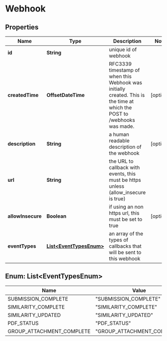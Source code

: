 

# Webhook


## Properties

Name | Type | Description | Notes
------------ | ------------- | ------------- | -------------
**id** | **String** | unique id of webhook | 
**createdTime** | **OffsetDateTime** | RFC3339  timestamp of when this Webhook was initially created. This is the time at which the POST to /webhooks was made.  |  [optional]
**description** | **String** | a human readable description of the webhook |  [optional]
**url** | **String** | the URL to callback with events, this must be https unless (allow_insecure is true) | 
**allowInsecure** | **Boolean** | if using an non https url, this must be set to true |  [optional]
**eventTypes** | [**List&lt;EventTypesEnum&gt;**](#List&lt;EventTypesEnum&gt;) | an array of the types of callbacks that will be sent to this webhook | 



## Enum: List&lt;EventTypesEnum&gt;

Name | Value
---- | -----
SUBMISSION_COMPLETE | &quot;SUBMISSION_COMPLETE&quot;
SIMILARITY_COMPLETE | &quot;SIMILARITY_COMPLETE&quot;
SIMILARITY_UPDATED | &quot;SIMILARITY_UPDATED&quot;
PDF_STATUS | &quot;PDF_STATUS&quot;
GROUP_ATTACHMENT_COMPLETE | &quot;GROUP_ATTACHMENT_COMPLETE&quot;



